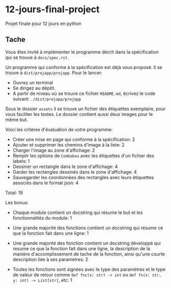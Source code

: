 # 12-jours-final-project
Projet finale pour 12 jours en python

## Tache

Vous êtes invité à implémenter le programme décrit dans la spécification qui
se trouve à `docs/spec.rst`.

Un programme qui conforme à la spécification est déjà vous proposé. Il se
trouve à `dist/projapp/projapp`. Pour le lancer:

- Ouvrez un terminal
- Se dirigez au dépôt.
- A partir de niveau où se trouve ce fichier `README.md`, écrivez le code
  suivant: `./dist/projapp/projapp`

Sous le dossier `assets` il se trouve un fichier des étiquettes exemplaire,
pour vous faciliter les testes. Le dossier contient aussi deux images pour le
même but.

Voici les critères d'évaluation de votre programme:

- Créer une mise en page qui conforme à la spécification: 2
- Ajouter et supprimer les chemins d'image à la liste: 2
- Charger l'image au zone d'affichage: 2
- Remplir les options de `Combobox` avec les étiquettes d'un fichier des
  labels: 1
- Dessiner un rectangle dans le zone d'affichage: 4
- Garder les rectangles dessinés dans le zone d'affichage: 4
- Sauvegarder les coordonnées des rectangles avec leurs étiquettes associés
  dans le format json: 4

Total: 19

Les bonus:

- Chaque module contient un docstring qui résume le but et les fonctionnalités
  du module: 1

- Une grande majorité des fonctions contient un docstring qui résume ce que la
  fonction fait dans une ligne: 1

- Une grande majorité des fonction contient un docstring développé qui resume
  ce que la fonction fait dans une ligne, la description de la manière
  d'accomplissement de tache de la fonction, ainsi qu'une courte description
  liée à ses paramètres: 2

- Toutes les fonctions sont signées avec le type des paramètres et le type de
  valeur de retour comme `def fnc(x: str) -> int` ou `def fn(x: str, y: int)
  -> List[str]`, etc: 1
